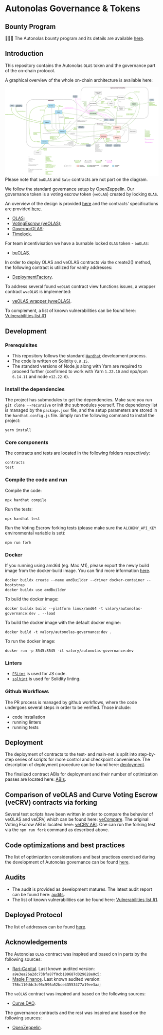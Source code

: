 # Autonolas Governance & Tokens

## Bounty Program
:mega::satellite::boom: The Autonolas bounty program and its details are available [here](https://immunefi.com/bounty/autonolas/).

## Introduction
This repository contains the Autonolas `OLAS` token and the governance part of the on-chain protocol.

A graphical overview of the whole on-chain architecture is available here:

![architecture](https://github.com/valory-xyz/autonolas-governance/blob/main/docs/On-chain_architecture.png?raw=true)
Please note that `buOLAS` and `Sale` contracts are not part on the diagram.

We follow the standard governance setup by OpenZeppelin. Our governance token is a voting escrow token (`veOLAS`) created by locking `OLAS`.

An overview of the design is provided [here](https://github.com/valory-xyz/autonolas-governance/blob/main/docs/Governance_process.pdf?raw=true) and the contracts' specifications are provided [here](https://github.com/valory-xyz/autonolas-governance/blob/main/docs/Specs%20of%20governance%20contracts_v1.0.1.pdf?raw=true).

- [OLAS](https://github.com/valory-xyz/autonolas-governance/blob/main/contracts/OLAS.sol);
- [VotingEscrow (veOLAS)](https://github.com/valory-xyz/autonolas-governance/blob/main/contracts/veOLAS.sol);
- [GovernorOLAS](https://github.com/valory-xyz/autonolas-governance/blob/main/contracts/GovernorOLAS.sol);
- [Timelock](https://github.com/valory-xyz/autonolas-governance/blob/main/contracts/Timelock.sol).

For team incentivisation we have a burnable locked `OLAS` token - `buOLAS`:
- [buOLAS](https://github.com/valory-xyz/autonolas-governance/blob/main/contracts/buOLAS.sol).

In order to deploy OLAS and veOLAS contracts via the create2() method, the following contract is utilized for vanity addresses:
- [DeploymentFactory](https://github.com/valory-xyz/autonolas-governance/blob/main/contracts/DeploymentFactory.sol).

To address several found `veOLAS` contract view functions issues, a wrapper contract `wveOLAS` is implemented:
- [veOLAS wrapper (wveOLAS)](https://github.com/valory-xyz/autonolas-governance/blob/main/contracts/wveOLAS.sol).

To complement, a list of known vulnerabilities can be found here: [Vulnerabilities list #1](https://github.com/valory-xyz/autonolas-governance/blob/main/docs/Vulnerabilities_list%231.pdf)

## Development

### Prerequisites
- This repository follows the standard [`Hardhat`](https://hardhat.org/tutorial/) development process.
- The code is written on Solidity `0.8.15`.
- The standard versions of Node.js along with Yarn are required to proceed further (confirmed to work with Yarn `1.22.10` and npx/npm `6.14.11` and node `v12.22.0`).

### Install the dependencies
The project has submodules to get the dependencies. Make sure you run `git clone --recursive` or init the submodules yourself.
The dependency list is managed by the `package.json` file,
and the setup parameters are stored in the `hardhat.config.js` file.
Simply run the following command to install the project:
```
yarn install
```

### Core components
The contracts and tests are located in the following folders respectively:
```
contracts
test
```

### Compile the code and run
Compile the code:
```
npx hardhat compile
```
Run the tests:
```
npx hardhat test
```
Run the Voting Escrow forking tests (please make sure the `ALCHEMY_API_KEY` environmental variable is set):
```
npm run fork
```

### Docker

If you running using amd64 (eg. Mac M1), please export the newly build image from the docker-build image. You can find more information [here](https://docs.docker.com/build/building/multi-platform/).
```
docker buildx create --name amdBuilder --driver docker-container --bootstrap
docker buildx use amdBuilder
```

To build the docker image:
```
docker buildx build --platform linux/amd64 -t valory/autonolas-governance:dev . --load
```

To build the docker image with the default docker engine:
```
docker build -t valory/autonolas-governance:dev .
```

To run the docker image:
```
docker run -p 8545:8545 -it valory/autonolas-governance:dev
```

### Linters
- [`ESLint`](https://eslint.org) is used for JS code.
- [`solhint`](https://github.com/protofire/solhint) is used for Solidity linting.


### Github Workflows
The PR process is managed by github workflows, where the code undergoes
several steps in order to be verified. Those include:
- code installation
- running linters
- running tests

## Deployment
The deployment of contracts to the test- and main-net is split into step-by-step series of scripts for more control and checkpoint convenience.
The description of deployment procedure can be found here: [deployment](https://github.com/valory-xyz/autonolas-governance/blob/main/scripts/deployment).

The finalized contract ABIs for deployment and their number of optimization passes are located here: [ABIs](https://github.com/valory-xyz/autonolas-governance/blob/main/abis).

## Comparison of veOLAS and Curve Voting Escrow (veCRV) contracts via forking
Several test scripts have been written in order to compare the behavior of veOLAS and veCRV, which can be found here: [veCompare](https://github.com/valory-xyz/autonolas-governance/blob/main/scripts/veCompare).
The original Voting Escrow ABI is located here: [veCRV ABI](https://github.com/valory-xyz/autonolas-governance/blob/main/abis/test/veCRV.json).
One can run the forking test via the `npm run fork` command as described above.

## Code optimizations and best practices
The list of optimization considerations and best practices exercised during the development of Autonolas governance
can be found [here](https://github.com/valory-xyz/autonolas-governance/blob/main/docs/optimizations.md).

## Audits
- The audit is provided as development matures. The latest audit report can be found here: [audits](https://github.com/valory-xyz/autonolas-governance/blob/main/audits).
- The list of known vulnerabilities can be found here: [Vulnerabilities list #1](https://github.com/valory-xyz/autonolas-governance/blob/main/docs/Vulnerabilities_list%231.pdf).

## Deployed Protocol
The list of addresses can be found [here](https://github.com/valory-xyz/autonolas-governance/blob/main/docs/mainnet_addresses.json).

## Acknowledgements
The Autonolas `OLAS` contract was inspired and based on in parts by the following sources:
- [Rari-Capital](https://github.com/Rari-Capital/solmate). Last known audited version: `a9e3ea26a2dc73bfa87f0cb189687d029028e0c5`;
- [Maple Finance](https://github.com/maple-labs/erc20). Last known audited version: `756c110ddc3c96c596a52bce43553477a19ee3aa`;

The `veOLAS` contract was inspired and based on the following sources:
- [Curve DAO](https://github.com/curvefi/curve-dao-contracts).

The governance contracts and the rest was inspired and based on the following sources:
- [OpenZeppelin](https://github.com/OpenZeppelin/openzeppelin-contracts).
